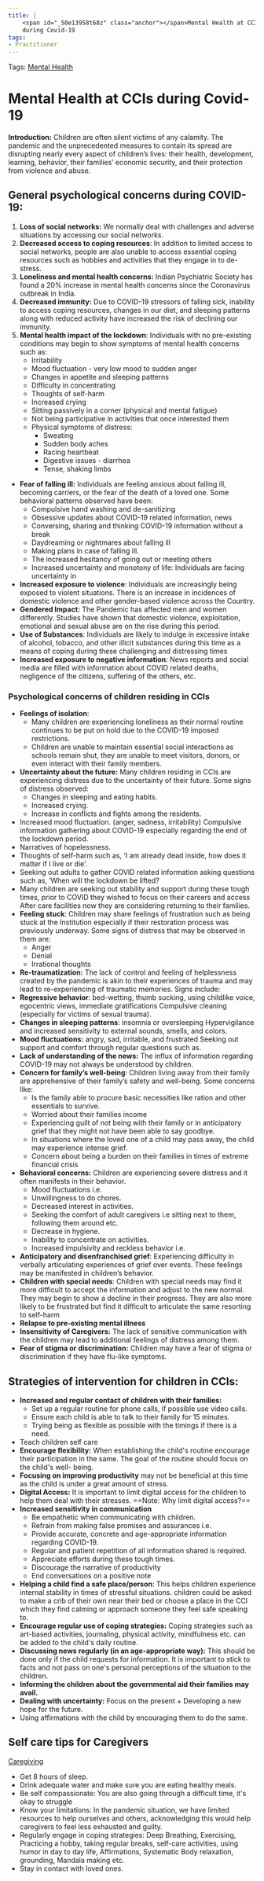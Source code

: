 ```yaml
---
title: |
    <span id="_50e13958t68z" class="anchor"></span>Mental Health at CCIs
    during Covid-19
tags: 
- Practitioner
---
```


Tags: [Mental Health](Mental%20Health) 
# Mental Health at CCIs during Covid-19

**Introduction:** Children are often silent victims of any calamity. The pandemic and the unprecedented measures to contain its spread are disrupting nearly every aspect of children’s lives: their health, development, learning, behavior, their families’ economic security, and their protection from violence and abuse.


## General psychological concerns during COVID-19:
1. **Loss of social networks:** We normally deal with challenges and adverse situations by accessing our social networks.
2. **Decreased access to coping resources**: In addition to limited access to social networks, people are also unable to access essential coping resources such as hobbies and activities that they engage in to de-stress.
3. **Loneliness and mental health concerns:** Indian Psychiatric Society has found a 20% increase in mental health concerns since the Coronavirus outbreak in India.
4. **Decreased immunity:** Due to COVID-19 stressors of falling sick, inability to access coping resources, changes in our diet, and sleeping patterns along with reduced activity have increased the risk of declining our immunity.
5. **Mental health impact of the lockdown**: Individuals with no pre-existing conditions may begin to show symptoms of mental health concerns such as:
	* Irritability
	* Mood fluctuation - very low mood to sudden anger
	* Changes in appetite and sleeping patterns
	* Difficulty in concentrating
	* Thoughts of self-harm
	* Increased crying
	* Sitting passively in a corner (physical and mental fatigue)
	* Not being participative in activities that once interested them
	* Physical symptoms of distress:
	    * Sweating 
	    * Sudden body aches 
	    * Racing heartbeat 
	    * Digestive issues - diarrhea 
	    * Tense, shaking limbs
* **Fear of falling ill:** Individuals are feeling anxious about falling ill, becoming carriers, or the fear of the death of a loved one. Some behavioral patterns observed have been:
    * Compulsive hand washing and de-sanitizing
    * Obsessive updates about COVID-19 related information, news
    * Conversing, sharing and thinking COVID-19 information without a break
    * Daydreaming or nightmares about falling ill
    * Making plans in case of falling ill.
    * The increased hesitancy of going out or meeting others
    * Increased uncertainty and monotony of life: Individuals are facing uncertainty in
* **Increased exposure to violence**: Individuals are increasingly being exposed to violent situations. There is an increase in incidences of domestic violence and other gender-based violence across the Country.
* **Gendered Impact:** The Pandemic has affected men and women differently. Studies have shown that domestic violence, exploitation, emotional and sexual abuse are on the rise during this period.
* **Use of Substances**: Individuals are likely to indulge in excessive intake of alcohol, tobacco, and other illicit substances during this time as a means of coping during these challenging and distressing times
* **Increased exposure to negative information**: News reports and social media are filled with information about COVID related deaths, negligence of the citizens, suffering of the others, etc.


### Psychological concerns of children residing in CCIs
* **Feelings of isolation**: 
    * Many children are experiencing loneliness as their normal routine continues to be put on hold due to the COVID-19 imposed restrictions. 
    * Children are unable to maintain essential social interactions as schools remain shut, they are unable to meet visitors, donors, or even interact with their family members.
* **Uncertainty about the future:** Many children residing in CCIs are experiencing distress due to the uncertainty of their future. Some signs of distress observed:
    * Changes in sleeping and eating habits.
    * Increased crying.
    * Increase in conflicts and fights among the residents.
* Increased mood fluctuation. (anger, sadness, irritability) Compulsive information gathering about COVID-19 especially regarding the end of the lockdown period.
* Narratives of hopelessness.
* Thoughts of self-harm such as, ‘I am already dead inside, how does it matter if I live or die’.
* Seeking out adults to gather COVID related information asking questions such as, ‘When will the lockdown be lifted?
* Many children are seeking out stability and support during these tough times, prior to COVID they wished to focus on their careers and access After care facilities now they are considering returning to their families.
* **Feeling stuck**: Children may share feelings of frustration such as being stuck at the Institution especially if their restoration process was previously underway. Some signs of distress that may be observed in them are:
	* Anger 
	* Denial 
	* Irrational thoughts
* **Re-traumatization:** The lack of control and feeling of helplessness created by the pandemic is akin to their experiences of trauma and may lead to re-experiencing of traumatic memories. Signs include: 
* **Regressive behavior**: bed-wetting, thumb sucking, using childlike voice, egocentric views, immediate gratifications Compulsive cleaning (especially for victims of sexual trauma).
* **Changes in sleeping patterns**: insomnia or oversleeping Hypervigilance and increased sensitivity to external sounds, smells, and colors.
* **Mood fluctuations:** angry, sad, irritable, and frustrated Seeking out support and comfort through regular questions such as.
* **Lack of understanding of the news:** The influx of information regarding COVID-19 may not always be understood by children.
* **Concern for family’s well-being**: Children living away from their family are apprehensive of their family’s safety and well-being. Some concerns like: 
	* Is the family able to procure basic necessities like ration and other essentials to survive.
	* Worried about their families income
	* Experiencing guilt of not being with their family or in anticipatory grief that they might not have been able to say goodbye.
	* In situations where the loved one of a child may pass away, the child may experience intense grief.
	* Concern about being a burden on their families in times of extreme financial crisis 
* **Behavioral concerns:** Children are experiencing severe distress and it often manifests in their behavior.
	* Mood fluctuations i.e.
	* Unwillingness to do chores.
	* Decreased interest in activities.
	* Seeking the comfort of adult caregivers i.e sitting next to them, following them around etc.
	* Decrease in hygiene.
	* Inability to concentrate on activities.
	* Increased impulsivity and reckless behavior i.e.
* **Anticipatory and disenfranchised grief**: Experiencing difficulty in verbally articulating experiences of grief over events. These feelings may be  manifested in children’s behavior.
* **Children with special needs**: Children with special needs may find it more difficult to accept the information and adjust to the new normal. They may begin to show a decline in their progress. They are also more likely to be frustrated but find it difficult to articulate the same resorting to self-harm
* **Relapse to pre-existing mental illness**
* **Insensitivity of Caregivers:** The lack of sensitive communication with the children may lead to additional feelings of distress among them.
* **Fear of stigma or discrimination:** Children may have a fear of stigma or discrimination if they have flu-like symptoms.


## Strategies of intervention for children in CCIs:
* **Increased and regular contact of children with their families:**
    * Set up a regular routine for phone calls, if possible use video calls.
    * Ensure each child is able to talk to their family for 15 minutes.
    * Trying being as flexible as possible with the timings if there is a need.
* Teach children self care
* **Encourage flexibility:** When establishing the child's routine encourage their participation in the same. The goal of the routine should focus on the child's well- being.
* **Focusing on improving productivity** may not be beneficial at this time as the child is under a great amount of stress.
* **Digital Access:** It is important to limit digital access for the children to help them deal with their stresses. ==Note: Why limit digital access?==
* **Increased sensitivity in communication**
	* Be empathetic when communicating with children.
	* Refrain from making false promises and assurances i.e.
	* Provide accurate, concrete and age-appropriate information regarding COVID-19.
	* Regular and patient repetition of all information shared is required.
	* Appreciate efforts during these tough times.
	* Discourage the narrative of productivity 
	* End conversations on a positive note
* **Helping a child find a safe place/person**: This helps children experience internal stability in times of stressful situations. children could be asked to make a crib of their own near their bed or choose a place in the CCI which they find calming or approach someone they feel safe speaking to.
* **Encourage regular use of coping strategies:** Coping strategies such as art-based activities, journaling, physical activity, mindfulness etc. can be added to the child's daily routine.
* **Discussing news regularly (in an age-appropriate way):** This should be done only if the child requests for information. It is important to stick to facts and not pass on one's personal perceptions of the situation to the children.
* **Informing the children about the governmental aid their families may avail.**
* **Dealing with uncertainty:** Focus on the present + Developing a new hope for the future.
* Using affirmations with the child by encouraging them to do the same.


## Self care tips for Caregivers
[Caregiving](Volume%201/Roll%20Ups/Caregiving/Caregiving.md)
* Get 8 hours of sleep.
* Drink adequate water and make sure you are eating healthy meals.
* Be self compassionate: You are also going through a difficult time, it's okay to struggle
* Know your limitations: In the pandemic situation, we have limited resources to help ourselves and others, acknowledging this would help caregivers to feel less exhausted and guilty.
* Regularly engage in coping strategies: Deep Breathing, Exercising, Practicing a hobby, taking regular breaks, self-care activities, using humor in day to day life, Affirmations, Systematic Body relaxation, grounding, Mandala making etc.
* Stay in contact with loved ones.